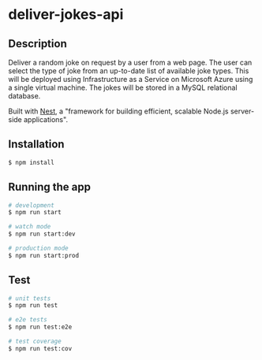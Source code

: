 # deliver-jokes-api

## Description

Deliver a random joke on request by a user from a web page. The user can select the type of joke
from an up-to-date list of available joke types. This will be deployed using Infrastructure as a
Service on Microsoft Azure using a single virtual machine.
The jokes will be stored in a MySQL relational database.

Built with [Nest](https://github.com/nestjs/nest), a "framework for building efficient,
scalable Node.js server-side applications".

## Installation

```bash
$ npm install
```

## Running the app

```bash
# development
$ npm run start

# watch mode
$ npm run start:dev

# production mode
$ npm run start:prod
```

## Test

```bash
# unit tests
$ npm run test

# e2e tests
$ npm run test:e2e

# test coverage
$ npm run test:cov
```
